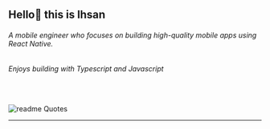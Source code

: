 <h2> Hello👋 this is Ihsan</h2>
<h6>A mobile engineer who focuses on building high-quality mobile apps using React Native.</h6>
<h6>Enjoys building with Typescript and Javascript</h6>
<br />

![readme Quotes](https://quotes-github-readme.vercel.app/api?theme=nord&&quote="What&nbsp;you&nbsp;do&nbsp;is&nbsp;what&nbsp;matters,<br/>&nbsp;not&nbsp;what&nbsp;you&nbsp;think,<br/>&nbsp;or&nbsp;plan.&&author=*.*)

<hr>

